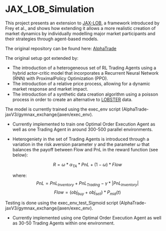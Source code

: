 # JAX_LOB_Simulation

This project presents an extension to [JAX-LOB](https://arxiv.org/pdf/2308.13289), a framework introduced by Frey et al., and shows how extending it allows a more realistic creation of market dynamics by individually modelling major market participants and their strategies through agent-based models.

The original repository  can be found here: [AlphaTrade](https://github.com/KangOxford/AlphaTrade/tree/jaxV3)

The original setup got extended by:
- The introduction of a heterogeneous set of RL Trading Agents using a hybrid actor-critic model that incorporates a Recurrent Neural Network (RNN) with ProximalPolicy Optimization (PPO).
- The introduction of a relative price process, allowing for a dynamic market response and market impact.
- The introduction of a synthetic data creation algorithm using a poisson process in order to create an alternative to [LOBSTER](https://lobsterdata.com) data.

The model is currently trained using the exec_env script (AlphaTrade-jaxV3/gymnax_exchange/jaxen/exec_env).
- Currently implemented to train one Optimal Order Execution Agent as well as one Trading Agent in around 300-500 parallel environments.
- Heterogeniety in the set of Trading Agents is introduced through a variation in the risk aversion parameter $\gamma$ and the parameter $\omega$ that balances the payoff between Flow and PnL in the reward function (see below):

  $$R = \omega * \alpha_{TA} * PnL + (1 - \omega) * Flow$$

  where:
  $$PnL = PnL_{Inventory} + PnL_{Trading} - \gamma * |PnL_{Inventory}|$$
  $$Flow = (obj_{buy} + obj_{sell}) * P_{mid}(t)$$
  
Testing is done using the exec_env_test_Sigmoid script (AlphaTrade-jaxV3/gymnax_exchange/jaxen/exec_env). 
- Currently implemented using one Optimal Order Execution Agent as well as 30-50 Trading Agents within one environment.
